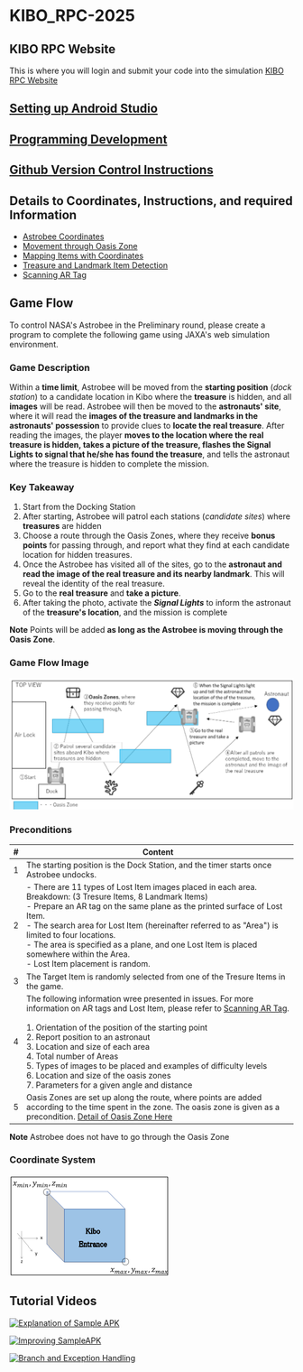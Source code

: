 # KIBO_RPC-2025

## KIBO RPC Website

This is where you will login and submit your code into the simulation
[KIBO RPC Website](https://jaxa.krpc.jp)

## [Setting up Android Studio](https://github.com/oc-robotics/KIBO_RPC-2025/issues/1)

## [Programming Development](/docs/PROGRAM_DEVELOPMENT.md)

## [Github Version Control Instructions](/docs/GITHUB_VERSION_CONTROL.md)

## Details to Coordinates, Instructions, and required Information

- [Astrobee Coordinates](https://github.com/oc-robotics/KIBO_RPC-2025/issues/9)
- [Movement through Oasis Zone](https://github.com/oc-robotics/KIBO_RPC-2025/issues/7)
- [Mapping Items with Coordinates](https://github.com/oc-robotics/KIBO_RPC-2025/issues/7)
- [Treasure and Landmark Item Detection](https://github.com/oc-robotics/KIBO_RPC-2025/issues/6)
- [Scanning AR Tag](https://github.com/oc-robotics/KIBO_RPC-2025/issues/4)

## Game Flow

To control NASA's Astrobee in the Preliminary round, please create a program to complete the following game using JAXA's web simulation environment.

### Game Description

Within a **time limit**, Astrobee will be moved from the **starting position** (_dock station_) to a candidate location in Kibo where the **treasure** is hidden, and all **images** will be read. Astrobee will then be moved to the **astronauts' site**, where it will read the **images of the treasure and landmarks in the astronauts' possession** to provide clues to **locate the real treasure**. After reading the images, the player **moves to the location where the real treasure is hidden, takes a picture of the treasure, flashes the Signal Lights to signal that he/she has found the treasure**, and tells the astronaut where the treasure is hidden to complete the mission.

### Key Takeaway

1. Start from the Docking Station
2. After starting, Astrobee will patrol each stations (_candidate sites_) where **treasures** are hidden
3. Choose a route through the Oasis Zones, where they receive **bonus points** for passing through, and report what they find at each candidate location for hidden treasures.
4. Once the Astrobee has visited all of the sites, go to the **astronaut and read the image of the real treasure and its nearby landmark**. This will reveal the identity of the real treasure.
5. Go to the **real treasure** and **take a picture**.
6. After taking the photo, activate the **_Signal Lights_** to inform the astronaut of the **treasure's location**, and the mission is complete

**Note** Points will be added **as long as the Astrobee is moving through the Oasis Zone**.

### Game Flow Image

![alt text](README_Images/image.png)

### Preconditions

| #   | Content                                                                                                                                                                                                                                                                                                                                                                                                                                                                                                                                        |
| --- | ---------------------------------------------------------------------------------------------------------------------------------------------------------------------------------------------------------------------------------------------------------------------------------------------------------------------------------------------------------------------------------------------------------------------------------------------------------------------------------------------------------------------------------------------- |
| 1   | The starting position is the Dock Station, and the timer starts once Astrobee undocks.                                                                                                                                                                                                                                                                                                                                                                                                                                                         |
| 2   | - There are 11 types of Lost Item images placed in each area. Breakdown: (3 Tresure Items, 8 Landmark Items) <br> - Prepare an AR tag on the same plane as the printed surface of Lost Item. <br> - The search area for Lost Item (hereinafter referred to as "Area") is limited to four locations. <br> - The area is specified as a plane, and one Lost Item is placed somewhere within the Area. <br> - Lost Item placement is random.                                                                                                      |
| 3   | The Target Item is randomly selected from one of the Tresure Items in the game.                                                                                                                                                                                                                                                                                                                                                                                                                                                                |
| 4   | The following information wree presented in issues. For more information on AR tags and Lost Item, please refer to [Scanning AR Tag](https://github.com/oc-robotics/KIBO_RPC-2025/issues/4). <br> <br> 1. Orientation of the position of the starting point <br> 2. Report position to an astronaut <br> 3. Location and size of each area <br> 4. Total number of Areas <br> 5. Types of images to be placed and examples of difficulty levels <br> 6. Location and size of the oasis zones <br> 7. Parameters for a given angle and distance |
| 5   | Oasis Zones are set up along the route, where points are added according to the time spent in the zone. The oasis zone is given as a precondition. [Detail of Oasis Zone Here](https://github.com/oc-robotics/KIBO_RPC-2025/issues/7)                                                                                                                                                                                                                                                                                                          |

**Note** Astrobee does not have to go through the Oasis Zone

### Coordinate System

![KIBO RPC Coordinate System](README_Images/image-1.png)

## Tutorial Videos

[![Explanation of Sample APK](https://img.youtube.com/vi/zprQ91S0zHk/0.jpg)](https://www.youtube.com/watch?v=zprQ91S0zHk)

[![Improving SampleAPK](https://img.youtube.com/vi/vQh3cJ-QbMs/0.jpg)](https://www.youtube.com/watch?v=vQh3cJ-QbMs)

[![Branch and Exception Handling](https://img.youtube.com/vi/Ig-qKD4jFu4/0.jpg)](https://www.youtube.com/watch?v=Ig-qKD4jFu4)
